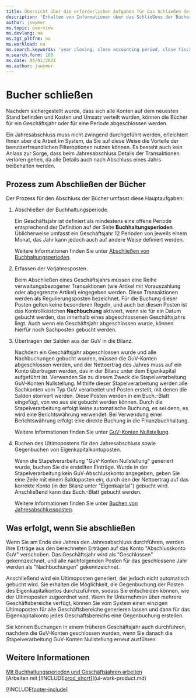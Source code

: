 ```yaml
---
title: Übersicht über die erforderlichen Aufgaben für das Schließen der Bücher
description: 'Erhalten von Informationen über das Schließens der Bücher für ein Geschäftsjahr oder für eine Periode, und was passiert, nachdem Sie das Jahr abgeschloßen haben.'
author: jswymer
ms.topic: overview
ms.devlang: na
ms.tgt_pltfrm: na
ms.workload: na
ms.search.keywords: 'year closing, close accounting period, close fiscal year, bank account detailed trial balance'
m.search.form: 100
ms.date: 04/01/2021
ms.author: jswymer
---
```

# <a name="closing-the-books" />Bucher schließen
Nachdem sichergestellt wurde, dass sich alle Konten auf dem neuesten Stand befinden und Kosten und Umsatz verteilt wurden, können die Bücher für ein Geschäftsjahr oder für eine Periode abgeschlossen werden.

Ein Jahresabschluss muss nicht zwingend durchgeführt werden, erleichtert Ihnen aber die Arbeit im System, da Sie auf diese Weise die Vorteile der benutzerfreundlichen Filteroptionen nutzen können. Es besteht auch kein Anlass zur Sorge, dass beim Jahresabschluss Details der Transaktionen verloren gehen, da alle Details auch nach Abschluss eines Jahrs beibehalten werden.

## <a name="closing-book-process" />Prozess zum Abschließen der Bücher
Der Prozess für den Abschluss der Bücher umfasst diese Hauptaufgaben:

1. Abschließen der Buchhaltungsperiode.

    Ein Geschäftsjahr ist definiert als mindestens eine offene Periode entsprechend der Definition auf der Seite **Buchhaltungsperioden**. Üblicherweise umfasst ein Geschäftsjahr 12 Perioden von jeweils einem Monat, das Jahr kann jedoch auch auf andere Weise definiert werden.

    Weitere Informationen finden Sie unter [Abschließen von Buchhaltungsperioden](year-close-account-periods.md).
2. Erfassen der Vorjahresposten.

    Beim Abschließen eines Geschäftsjahrs müssen eine Reihe verwaltungsbezogener Transaktionen (wie Artikel mit Vorauszahlung oder abgegrenzte Artikel) eingegeben werden. Diese Transaktionen werden als Regulierungsposten bezeichnet. Für die Buchung dieser Posten gelten keine besonderen Regeln, und auch bei diesen Posten ist das Kontrollkästchen **Nachbuchung** aktiviert, wenn sie für ein Datum gebucht werden, das innerhalb eines abgeschlossenen Geschäftsjahrs liegt. Auch wenn ein Geschäftsjahr abgeschlossen wurde, können hierfür noch Sachposten gebucht werden.
3. Übertragen der Salden aus der GuV in die Bilanz.

    Nachdem ein Geschäftsjahr abgeschlossen wurde und alle Nachbuchungen gebucht wurden, müssen die GuV-Konten abgeschlossen werden, und der Nettoertrag des Jahres muss auf ein Konto übertragen werden, das in der Bilanz unter dem Eigenkapital aufgeführt ist. Verwenden Sie zu diesem Zweck die Stapelverarbeitung GuV-Konten Nullstellung. Mithilfe dieser Stapelverarbeitung werden alle Sachkonten vom Typ GuV verarbeitet und Posten erstellt, mit denen die Salden storniert werden. Diese Posten werden in ein Buch.-Blatt eingefügt, von wo aus sie gebucht werden können. Durch die Stapelverarbeitung erfolgt keine automatische Buchung, es sei denn, es wird eine Berichtswährung verwendet. Bei Verwendung einer Berichtswährung erfolgt eine direkte Buchung in die Finanzbuchhaltung.

    Weitere Informationen finden Sie unter [GuV-Konten Nullstellung](year-close-income-statement.md).
4. Buchen des Ultimopostens für den Jahresabschluss sowie Gegenbuchen von Eigenkapitalkontoposten.

    Wenn die Stapelverarbeitung "GuV-Konten Nullstellung" generiert wurde, buchen Sie die erstellten Einträge. Wurde in der Stapelverarbeitung kein GuV-Abschlusskonto angegeben, geben Sie eine Zeile mit einem Saldoposten ein, durch den der Nettoertrag auf das korrekte Konto (in der Bilanz unter "Eigenkapital") gebucht wird. Anschließend kann das Buch.-Blatt gebucht werden.

    Weitere Informationen finden Sie unter [Buchen von Jahresabschlussposten](year-how-post-year-end-close-entry.md).

## <a name="what-happens-when-you-close" />Was erfolgt, wenn Sie abschließen
Wenn Sie am Ende des Jahres den Jahresabschluss durchführen, werden Ihre Erträge aus den berechneten Erträgen auf das Konto "Abschlusskonto GuV" verschoben. Das Geschäftsjahr wird als "Geschlossen" gekennzeichnet, und alle nachfolgenden Posten für das geschlossene Jahr werden als "Nachbuchungen" gekennzeichnet.

Anschließend wird ein Ultimoposten generiert, der jedoch nicht automatisch gebucht wird. Sie erhalten die Möglichkeit, die Gegenbuchung der Posten des Eigenkapitalkontos durchzuführen, sodass Sie entscheiden können, wie der Ultimoposten zugeordnet wird. Wenn Ihr Unternehmen über mehrere Geschäftsbereiche verfügt, können Sie vom System einen einzigen Ultimoposten für alle Geschäftsbereiche generieren lassen und dann für das Eigenkapitalkonto jedes Geschäftsbereichs eine Gegenbuchung erstellen.

Sie können Buchungen in einem früheren Geschäftsjahr auch durchführen, nachdem die GuV-Konten geschlossen wurden, wenn Sie danach die Stapelverarbeitung GuV-Konten Nullstellung erneut ausführen.

## <a name="see-also" />Weitere Informationen

[Mit Buchhaltungsperioden und Geschäftsjahren arbeiten](finance-accounting-periods-and-fiscal-years.md)  
[Arbeiten mit [!INCLUDE[prod_short](includes/prod_short.md)]](ui-work-product.md)


[!INCLUDE[footer-include](includes/footer-banner.md)]

